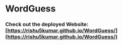# WordGuess

### Check out the deployed Website: [https://rishu5kumar.github.io/WordGuess/](https://rishu5kumar.github.io/WordGuess/)
